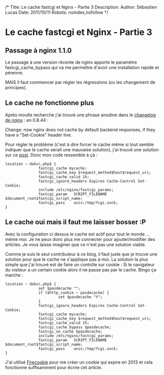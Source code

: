 /*
Title: Le cache fastcgi et Nginx - Partie 3
Description: 
Author: Sébastien Lucas
Date: 2011/10/11
Robots: noindex,nofollow
*/
# Le cache fastcgi et Nginx - Partie 3

## Passage à nginx 1.1.0
Le passage à une version récente de nginx apporte le paramètre fastcgi_cache_bypass qui va me permettre d'avoir une installation rapide et pérenne.

MAIS il faut commencer par régler les régressions (ou les changement de principes).

## Le cache ne fonctionne plus

Après moulte recherche j'ai trouvé une phrase anodine dans le [changelog de nginx](http://nginx.org/en/CHANGES) : en 0.8.44 :

Change: now nginx does not cache by default backend responses, if they have a "Set-Cookie" header line.

Pour régler le problème (c'est à dire forcer le cache même si tout semble indiquer que le cache serait une mauvaise solution), j'ai trouvé une solution sur ce [post](http://forum.nginx.org/read.php?2,121511). Donc mon code ressemble à çà :

	
	location ~ doku\.php$ {
	               fastcgi_cache mycache;
	               fastcgi_cache_key $request_method$host$request_uri;
	               fastcgi_cache_valid 1h;
	               fastcgi_ignore_headers Expires Cache-Control Set-Cookie;
	               include /etc/nginx/fastcgi_params;
	               fastcgi_param   SCRIPT_FILENAME  $document_root$fastcgi_script_name;
	               fastcgi_pass    unix:/tmp/fcgi.sock;
	}

## Le cache oui mais il faut me laisser bosser :P

Avec la configuration ci dessus le cache est actif pour tout le monde ... même moi. Je ne peux donc plus me connecter pour ajouter/modifier des articles. Je vous laisse imaginer que ce n'est pas une solution viable.

Comme je suis le seul contributeur à ce blog, il faut juste que je trouve une solution pour que le cache ne s'applique pas à moi. La solution la plus simple que j'ai trouvé est de faire un contrôle sur cookie : Si le navigateur du visiteur a un certain cookie alors il ne passe pas par le cache. Bingo ça marche :

	
	location ~ doku\.php$ {
	               set $pasdecache "";
	               if ($http_cookie ~ pasdecache) {
	                        set $pasdecache "Y";
	               }
	               fastcgi_ignore_headers Expires Cache-Control Set-Cookie;
	               fastcgi_cache mycache;
	               fastcgi_cache_key $request_method$host$request_uri;
	               fastcgi_cache_valid 1h;
	               fastcgi_cache_bypass $pasdecache;
	               fastcgi_no_cache $pasdecache;
	               include /etc/nginx/fastcgi_params;
	               fastcgi_param   SCRIPT_FILENAME  $document_root$fastcgi_script_name;
	               fastcgi_pass    unix:/tmp/fcgi.sock;
	}

J'ai utilisé [Firecookie](https///addons.mozilla.org/fr/firefox/addon/firecookie/) pour me créer un cookie qui expire en 2013 et cela fonctionne suffisamment pour écrire cet article.


